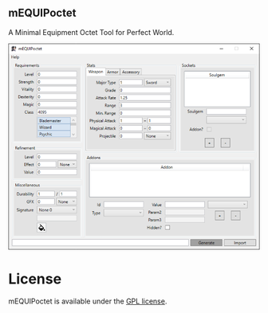 ## mEQUIPoctet

A Minimal Equipment Octet Tool for Perfect World.

![Image of Main Window](img/main.png)

# License

mEQUIPoctet is available under the [GPL license](LICENSE).
